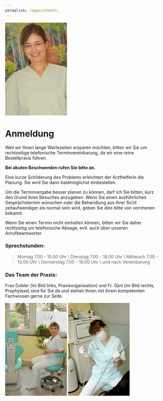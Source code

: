 ```yaml
---
permalink: /appointment/
---
```


[![Dr. Beate Faust](/assets/images/thumb/headshot_09.jpg)](/assets/images/full/headshot_09.jpg)

# Anmeldung

Weil wir Ihnen lange Wartezeiten ersparen möchten, bitten wir Sie um rechtzeitige telefonische Terminvereinbarung, da wir eine reine Bestellpraxis führen.

**Bei akuten Beschwerden rufen Sie bitte an.**

Eine kurze Schilderung des Problems erleichtert der Arzthelferin die Planung. Sie wird Sie dann baldmöglichst einbestellen.

Um die Terminvergabe besser planen zu können, darf ich Sie bitten, kurz den Grund ihres Besuches anzugeben. Wenn Sie einen ausführlichen Gesprächstermin wünschen oder die Behandlung aus Ihrer Sicht zeitaufwendiger als normal sein wird, geben Sie dies bitte von vornherein bekannt.

Wenn Sie einen Termin nicht einhalten können, bitten wir Sie daher rechtzeitig um telefonische Absage, evtl. auch über unseren Anrufbeantworter.

### Sprechstunden:

> Montag        7.00 - 15.00 Uhr \\
> Dienstag      7.00 - 18.00 Uhr \\
> Mittwoch      7.00 - 13.00 Uhr \\
> Donnerstag    7.00 - 16.00 Uhr \\
> und nach Vereinbarung

### Das Team der Praxis:

Frau Dobler (im Bild links, Praxisorganisation) und Fr. Gjini (im Bild rechts, Prophylaxe) sind für Sie da und stehen Ihnen mit ihrem kompetenten Fachwissen gerne zur Seite.

[![Prophylaxe](/assets/images/thumb/helper_01.jpg)](/assets/images/full/helper_01.jpg)
[![Praxisorganisation](/assets/images/thumb/helper_04.jpg)](/assets/images/full/helper_04.jpg)
